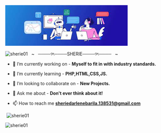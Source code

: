 <img alt="Programming" src="images.jfif">
 
<img src="https://komarev.com/ghpvc/?username=sherie01&label=Profile%20views&color=0e75b6&style=flat" alt="sherie01" /> &nbsp; ~ &nbsp; ────୨ৎ────SHERIE────୨ৎ──── &nbsp; ~

- 🔭 I’m currently working on - **Myself to fit in with industry standards.**

- 🌱 I’m currently learning - **PHP,HTML,CSS,JS.**

- 👯 I’m looking to collaborate on - **New Projects.**

- 💬 Ask me about - **Don't ever think about it!**

- 📫 How to reach me **sheriedarlenebarila.138531@gmail.com** <br>
<p>&nbsp;<img align="center" src="https://github-readme-stats.vercel.app/api?username=sherie01&show_icons=true&locale=en" alt="sherie01" /></p>
<p><img align="left" src="https://github-readme-stats.vercel.app/api/top-langs?username=sherie01&show_icons=true&locale=en&layout=compact" alt="sherie01" /></p> 
